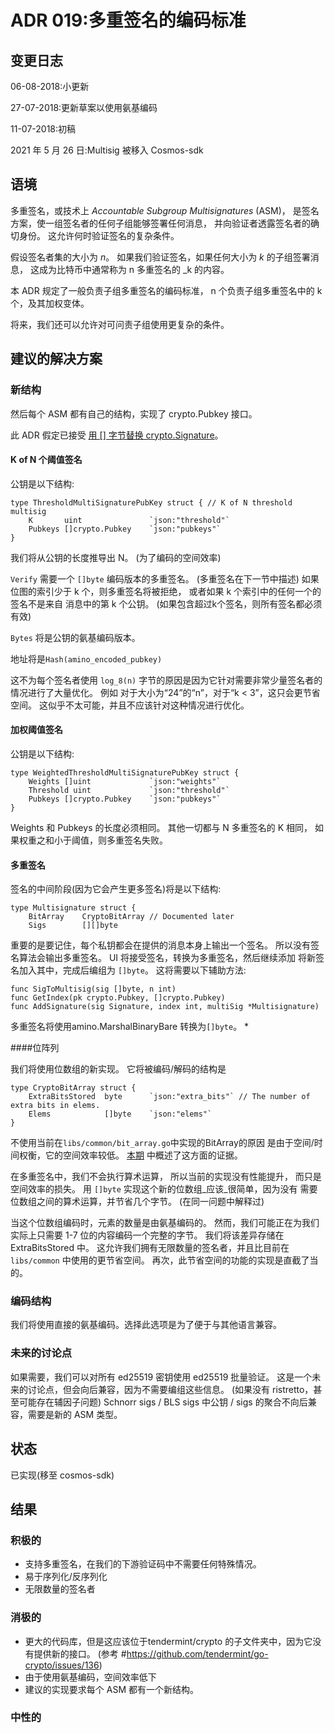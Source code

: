 # ADR 019:多重签名的编码标准

## 变更日志

06-08-2018:小更新

27-07-2018:更新草案以使用氨基编码

11-07-2018:初稿

2021 年 5 月 26 日:Multisig 被移入 Cosmos-sdk

## 语境

多重签名，或技术上 _Accountable Subgroup Multisignatures_ (ASM)，
是签名方案，使一组签名者的任何子组能够签署任何消息，
并向验证者透露签名者的确切身份。
这允许何时验证签名的复杂条件。

假设签名者集的大小为 _n_。
如果我们验证签名，如果任何大小为 _k_ 的子组签署消息，
这成为比特币中通常称为 n 多重签名的 _k 的内容。

本 ADR 规定了一般负责子组多重签名的编码标准，
n 个负责子组多重签名中的 k 个，及其加权变体。

将来，我们还可以允许对可问责子组使用更复杂的条件。

## 建议的解决方案

### 新结构

然后每个 ASM 都有自己的结构，实现了 crypto.Pubkey 接口。

此 ADR 假定已接受 [用 [] 字节替换 crypto.Signature](https://github.com/tendermint/tendermint/issues/1957)。

#### K of N 个阈值签名

公钥是以下结构:

```golang
type ThresholdMultiSignaturePubKey struct { // K of N threshold multisig
	K       uint               `json:"threshold"`
	Pubkeys []crypto.Pubkey    `json:"pubkeys"`
}
```

我们将从公钥的长度推导出 N。 (为了编码的空间效率)

`Verify` 需要一个 `[]byte` 编码版本的多重签名。
(多重签名在下一节中描述)
如果位图的索引少于 k 个，则多重签名将被拒绝，
或者如果 k 个索引中的任何一个的签名不是来自
消息中的第 k 个公钥。
(如果包含超过k个签名，则所有签名都必须有效)

`Bytes` 将是公钥的氨基编码版本。

地址将是`Hash(amino_encoded_pubkey)`

这不为每个签名者使用 `log_8(n)` 字节的原因是因为它针对需要非常少量签名者的情况进行了大量优化。
例如 对于大小为“24”的“n”，对于“k < 3”，这只会更节省空间。
这似乎不太可能，并且不应该针对这种情况进行优化。

#### 加权阈值签名

公钥是以下结构:

```golang
type WeightedThresholdMultiSignaturePubKey struct {
	Weights []uint             `json:"weights"`
	Threshold uint             `json:"threshold"`
	Pubkeys []crypto.Pubkey    `json:"pubkeys"`
}
```

Weights 和 Pubkeys 的长度必须相同。
其他一切都与 N 多重签名的 K 相同，
如果权重之和小于阈值，则多重签名失败。

#### 多重签名

签名的中间阶段(因为它会产生更多签名)将是以下结构:

```golang
type Multisignature struct {
	BitArray    CryptoBitArray // Documented later
	Sigs        [][]byte
```

重要的是要记住，每个私钥都会在提供的消息本身上输出一个签名。
所以没有签名算法会输出多重签名。
UI 将接受签名，转换为多重签名，然后继续添加
将新签名加入其中，完成后编组为 `[]byte`。
这将需要以下辅助方法:

```golang
func SigToMultisig(sig []byte, n int)
func GetIndex(pk crypto.Pubkey, []crypto.Pubkey)
func AddSignature(sig Signature, index int, multiSig *Multisignature)
```

多重签名将使用amino.MarshalBinaryBare 转换为`[]byte`。 \*

####位阵列

我们将使用位数组的新实现。 它将被编码/解码的结构是

```golang
type CryptoBitArray struct {
	ExtraBitsStored  byte      `json:"extra_bits"` // The number of extra bits in elems.
	Elems            []byte    `json:"elems"`
}
```

不使用当前在`libs/common/bit_array.go`中实现的BitArray的原因
是由于空间/时间权衡，它的空间效率较低。
[本期](https://github.com/tendermint/tendermint/issues/2077) 中概述了这方面的证据。

在多重签名中，我们不会执行算术运算，
所以当前的实现没有性能提升，
而只是空间效率的损失。
用 `[]byte` 实现这个新的位数组_应该_很简单，因为没有
需要位数组之间的算术运算，并节省几个字节。
(在同一问题中解释过)

当这个位数组编码时，元素的数量是由氨基编码的。
然而，我们可能正在为我们实际上只需要 1-7 位的内容编码一个完整的字节。
我们将该差异存储在 ExtraBitsStored 中。
这允许我们拥有无限数量的签名者，并且比目前在 `libs/common` 中使用的更节省空间。
再次，此节省空间的功能的实现是直截了当的。

### 编码结构

我们将使用直接的氨基编码。选择此选项是为了便于与其他语言兼容。

### 未来的讨论点

如果需要，我们可以对所有 ed25519 密钥使用 ed25519 批量验证。
这是一个未来的讨论点，但会向后兼容，因为不需要编组这些信息。
(如果没有 ristretto，甚至可能存在辅因子问题)
Schnorr sigs / BLS sigs 中公钥 / sigs 的聚合不向后兼容，需要是新的 ASM 类型。

## 状态

已实现(移至 cosmos-sdk)

## 结果

### 积极的

- 支持多重签名，在我们的下游验证码中不需要任何特殊情况。
- 易于序列化/反序列化
- 无限数量的签名者

### 消极的

- 更大的代码库，但是这应该位于tendermint/crypto 的子文件夹中，因为它没有提供新的接口。 (参考 #https://github.com/tendermint/go-crypto/issues/136)
- 由于使用氨基编码，空间效率低下
- 建议的实现要求每个 ASM 都有一个新结构。

### 中性的
